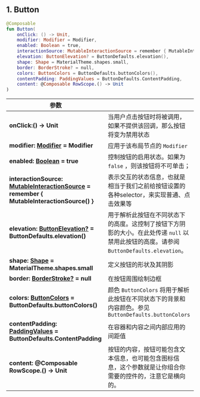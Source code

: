 ## 1. Button

```kotlin
@Composable
fun Button(
    onClick: () -> Unit,
    modifier: Modifier = Modifier,
    enabled: Boolean = true,
    interactionSource: MutableInteractionSource = remember { MutableInteractionSource() },
    elevation: ButtonElevation? = ButtonDefaults.elevation(),
    shape: Shape = MaterialTheme.shapes.small,
    border: BorderStroke? = null,
    colors: ButtonColors = ButtonDefaults.buttonColors(),
    contentPadding: PaddingValues = ButtonDefaults.ContentPadding,
    content: @Composable RowScope.() -> Unit
)
```

| 参数 | |
| ----| ----- |
| **onClick:() -> Unit** | 当用户点击按钮时将被调用，如果不提供该回调，那么按钮将变为禁用状态 |
| **modifier: [Modifier](https://developer.android.com/reference/kotlin/androidx/compose/ui/Modifier) = Modifier** | 应用于该布局节点的 `Modifier` |
| **enabled: [Boolean](https://developer.android.com/reference/kotlin/java/lang/Boolean) = true** | 控制按钮的启用状态。如果为 `false` ，则该按钮将不可单击； |
| **interactionSource: [MutableInteractionSource](https://developer.android.com/reference/kotlin/androidx/compose/foundation/interaction/MutableInteractionSource) = remember { MutableInteractionSource() }** | 表示交互的状态信息，也就是相当于我们之前给按钮设置的各种selector，来实现普通、点击效果等 |
| **elevation: [ButtonElevation?](https://developer.android.com/reference/kotlin/androidx/compose/material/ButtonElevation) = ButtonDefaults.elevation()** | 用于解析此按钮在不同状态下的高度。这控制了按钮下方阴影的大小。在此处传递 `null` 以禁用此按钮的高度。请参阅 `ButtonDefaults.elevation`。 |
| **shape: [Shape](https://developer.android.com/reference/kotlin/androidx/compose/ui/graphics/Shape) = MaterialTheme.shapes.small** | 定义按钮的形状及其阴影 |
| **border: [BorderStroke?](https://developer.android.com/reference/kotlin/androidx/compose/foundation/BorderStroke) = null** | 在按钮周围绘制边框 |
| **colors: [ButtonColors](https://developer.android.com/reference/kotlin/androidx/compose/material/ButtonColors) = ButtonDefaults.buttonColors()** | 颜色 `ButtonColors` 将用于解析此按钮在不同状态下的背景和内容颜色。参见 `ButtonDefaults.buttonColors` |
| **contentPadding: [PaddingValues](https://developer.android.com/reference/kotlin/androidx/compose/foundation/layout/PaddingValues) = ButtonDefaults.ContentPadding** | 在容器和内容之间内部应用的间距值 |
| **content: @Composable RowScope.() -> Unit** | 按钮的内容，按钮可能包含文本信息，也可能包含图标信息，这个参数就是让你组合你需要的控件的，注意它是横向的。 |